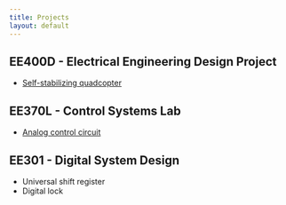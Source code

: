 ```yaml
---
title: Projects
layout: default
---
```


## EE400D - Electrical Engineering Design Project ##
-  <a href="/projects/quadcopter">Self-stabilizing quadcopter</a>

## EE370L - Control Systems Lab ##
-  <a href="/projects/controlsystemslab">Analog control circuit</a>

## EE301 - Digital System Design ##
-  Universal shift register
-  Digital lock
